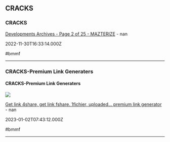 ## CRACKS

### CRACKS

[Developments Archives - Page 2 of 25 - MAZTERIZE](https://www.mazterize.com/category/windows/developments/page/2) - nan

2022-11-30T16:33:14.000Z

#bmmf

---

### CRACKS-Premium Link Generaters

#### CRACKS-Premium Link Generaters

![](https://www.newscon.org/static/img/cover.jpeg)

[Get link 4share, get link fshare. 1fichier, uploaded... premium link generator](https://www.newscon.net/d) - nan

2023-01-02T07:43:12.000Z

#bmmf

---
